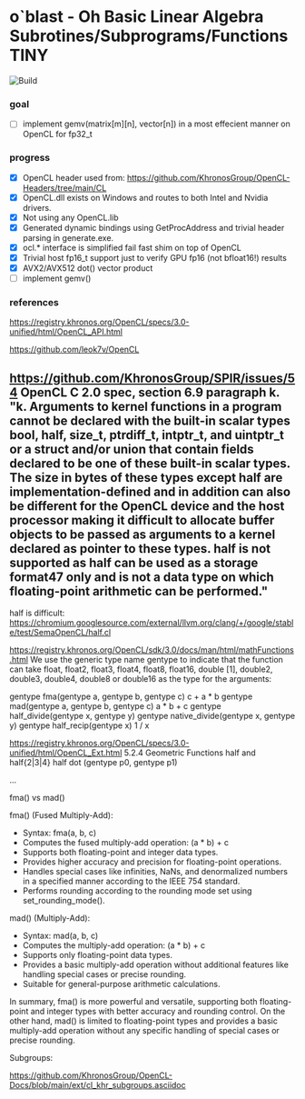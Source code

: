 # o`blast - Oh Basic Linear Algebra Subrotines/Subprograms/Functions TINY

![Build](https://github.com/leok7v/oblast/workflows/build/badge.svg)

### goal

- [ ] implement gemv(matrix[m][n], vector[n]) in a most effecient manner on OpenCL for fp32_t

### progress

- [x] OpenCL header used from: 
   https://github.com/KhronosGroup/OpenCL-Headers/tree/main/CL
- [x] OpenCL.dll exists on Windows and routes to both Intel and Nvidia drivers.
- [x] Not using any OpenCL.lib
- [x] Generated dynamic bindings using GetProcAddress and trivial header parsing in generate.exe.
- [x] ocl.* interface is simplified fail fast shim on top of OpenCL
- [x] Trivial host fp16_t support just to verify GPU fp16 (not bfloat16!) results
- [x] AVX2/AVX512 dot() vector product
- [ ] implement gemv()

### references

https://registry.khronos.org/OpenCL/specs/3.0-unified/html/OpenCL_API.html

https://github.com/leok7v/OpenCL

https://github.com/KhronosGroup/SPIR/issues/54
OpenCL C 2.0 spec, section 6.9 paragraph k.
"k. Arguments to kernel functions in a program cannot be declared with the built-in scalar
types bool, half, size_t, ptrdiff_t, intptr_t, and uintptr_t or a struct
and/or union that contain fields declared to be one of these built-in scalar types. The size
in bytes of these types except half are implementation-defined and in addition can also
be different for the OpenCL device and the host processor making it difficult to allocate
buffer objects to be passed as arguments to a kernel declared as pointer to these types.
half is not supported as half can be used as a storage format47 only and is not a data
type on which floating-point arithmetic can be performed."
--
half is difficult:
https://chromium.googlesource.com/external/llvm.org/clang/+/google/stable/test/SemaOpenCL/half.cl


https://registry.khronos.org/OpenCL/sdk/3.0/docs/man/html/mathFunctions.html
We use the generic type name gentype to indicate that the function can take 
    float, float2, float3, float4, float8, float16, 
    double [1], double2, double3, double4, double8 or double16 
as the type for the arguments:

gentype fma(gentype a, gentype b, gentype c)
c + a * b
gentype mad(gentype a, gentype b, gentype c)
a * b + c
gentype half_divide(gentype x, gentype y)
gentype native_divide(gentype x, gentype y)
gentype half_recip(gentype x) 1 / x

https://registry.khronos.org/OpenCL/specs/3.0-unified/html/OpenCL_Ext.html
5.2.4 Geometric Functions
half and half{2|3|4}
half dot (gentype p0, gentype p1)

...

fma() vs mad()

fma() (Fused Multiply-Add):
* Syntax: fma(a, b, c)
* Computes the fused multiply-add operation: (a * b) + c
* Supports both floating-point and integer data types.
* Provides higher accuracy and precision for floating-point operations.
* Handles special cases like infinities, NaNs, and denormalized numbers 
  in a specified manner according to the IEEE 754 standard.
* Performs rounding according to the rounding mode set using set_rounding_mode().

mad() (Multiply-Add):
* Syntax: mad(a, b, c)
* Computes the multiply-add operation: (a * b) + c
* Supports only floating-point data types.
* Provides a basic multiply-add operation without additional features like handling special cases or precise rounding.
* Suitable for general-purpose arithmetic calculations.


In summary, fma() is more powerful and versatile, supporting both 
floating-point and integer types with better accuracy and rounding control. 
On the other hand, mad() is limited to floating-point types and provides 
a basic multiply-add operation without any specific handling of special 
cases or precise rounding.

Subgroups:

https://github.com/KhronosGroup/OpenCL-Docs/blob/main/ext/cl_khr_subgroups.asciidoc
